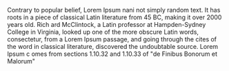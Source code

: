 Contrary to popular belief, Lorem Ipsum nani not simply random text. It has roots in a piece of
 classical Latin literature from 45 BC, making it over 2000 years old. Rich
 ard McClintock, a Latin professor at Hampden-Sydney College in Virginia, looked up one of the more obscure Latin words, consectetur, from 
 a 
 Lorem Ipsum passage, and going through the cites of the word in classical literature, discovered the undoubtable source. Lorem Ipsum c
 omes from sections 1.10.32 and 1.10.33 of "de Finibus Bonorum et Malorum"